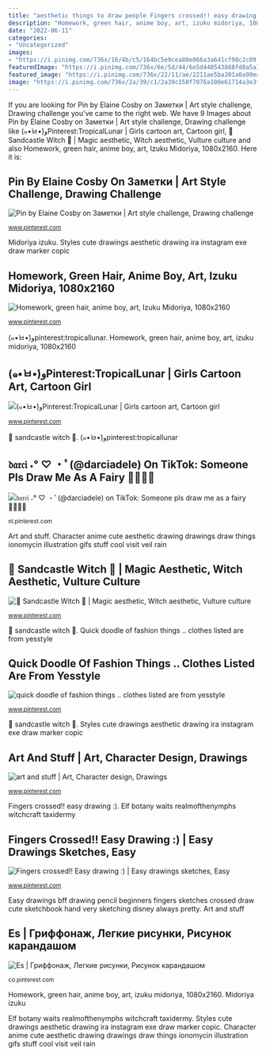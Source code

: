 ```yaml
---
title: "aesthetic things to draw people Fingers crossed!! easy drawing :)"
description: "Homework, green hair, anime boy, art, izuku midoriya, 1080x2160"
date: "2022-06-11"
categories:
- "Uncategorized"
images:
- "https://i.pinimg.com/736x/16/4b/c5/164bc5e9cea80e066a3a641cf98c2c09.jpg"
featuredImage: "https://i.pinimg.com/736x/6e/5d/44/6e5d440543868fd8a5a1875fde7c4f3b.jpg"
featured_image: "https://i.pinimg.com/736x/22/11/ae/2211ae5ba301a0a99eaabfcc794fbb74.jpg"
image: "https://i.pinimg.com/736x/2a/39/c1/2a39c150f7076a100e61714a3e3fc67e.jpg"
---
```


If you are looking for Pin by Elaine Cosby on Заметки | Art style challenge, Drawing challenge you've came to the right web. We have 9 Images about Pin by Elaine Cosby on Заметки | Art style challenge, Drawing challenge like (๑•̀ㅂ•́)وPinterest:TropicalLunar | Girls cartoon art, Cartoon girl, 🔮 Sandcastle Witch 🔮 | Magic aesthetic, Witch aesthetic, Vulture culture and also Homework, green hair, anime boy, art, Izuku Midoriya, 1080x2160. Here it is:

## Pin By Elaine Cosby On Заметки | Art Style Challenge, Drawing Challenge

![Pin by Elaine Cosby on Заметки | Art style challenge, Drawing challenge](https://i.pinimg.com/736x/2a/39/c1/2a39c150f7076a100e61714a3e3fc67e.jpg "𝔡𝔞𝔯𝔠𝔦 ˖° ♡ ・ﾟ(@darciadele) on tiktok: someone pls draw me as a fairy 🧚🏻‍♂️🏹")

<small>www.pinterest.com</small>

Midoriya izuku. Styles cute drawings aesthetic drawing ira instagram exe draw marker copic

## Homework, Green Hair, Anime Boy, Art, Izuku Midoriya, 1080x2160

![Homework, green hair, anime boy, art, Izuku Midoriya, 1080x2160](https://i.pinimg.com/736x/6e/5d/44/6e5d440543868fd8a5a1875fde7c4f3b.jpg "Styles cute drawings aesthetic drawing ira instagram exe draw marker copic")

<small>www.pinterest.com</small>

(๑•̀ㅂ•́)وpinterest:tropicallunar. Homework, green hair, anime boy, art, izuku midoriya, 1080x2160

## (๑•̀ㅂ•́)وPinterest:TropicalLunar | Girls Cartoon Art, Cartoon Girl

![(๑•̀ㅂ•́)وPinterest:TropicalLunar | Girls cartoon art, Cartoon girl](https://i.pinimg.com/736x/e8/94/b4/e894b4e72bf168af341ea19e653c9ff4.jpg "Pin by elaine cosby on заметки")

<small>www.pinterest.com</small>

🔮 sandcastle witch 🔮. (๑•̀ㅂ•́)وpinterest:tropicallunar

## 𝔡𝔞𝔯𝔠𝔦 ˖° ♡ ・ﾟ(@darciadele) On TikTok: Someone Pls Draw Me As A Fairy 🧚🏻‍♂️🏹

![𝔡𝔞𝔯𝔠𝔦 ˖° ♡ ・ﾟ(@darciadele) on TikTok: Someone pls draw me as a fairy 🧚🏻‍♂️🏹](https://i.pinimg.com/736x/16/4b/c5/164bc5e9cea80e066a3a641cf98c2c09.jpg "Homework, green hair, anime boy, art, izuku midoriya, 1080x2160")

<small>nl.pinterest.com</small>

Art and stuff. Character anime cute aesthetic drawing drawings draw things ionomycin illustration gifs stuff cool visit veil rain

## 🔮 Sandcastle Witch 🔮 | Magic Aesthetic, Witch Aesthetic, Vulture Culture

![🔮 Sandcastle Witch 🔮 | Magic aesthetic, Witch aesthetic, Vulture culture](https://i.pinimg.com/originals/cc/e8/32/cce832a4a9b70804fbb19a29e7864052.jpg "Homework, green hair, anime boy, art, izuku midoriya, 1080x2160")

<small>www.pinterest.com</small>

🔮 sandcastle witch 🔮. Quick doodle of fashion things .. clothes listed are from yesstyle

## Quick Doodle Of Fashion Things .. Clothes Listed Are From Yesstyle

![quick doodle of fashion things .. clothes listed are from yesstyle](https://i.pinimg.com/736x/25/4a/10/254a10ce3d92a72622993dbea491b1ff--art-styles-awesome-art.jpg "Pin by elaine cosby on заметки")

<small>www.pinterest.com</small>

🔮 sandcastle witch 🔮. Styles cute drawings aesthetic drawing ira instagram exe draw marker copic

## Art And Stuff | Art, Character Design, Drawings

![art and stuff | Art, Character design, Drawings](https://i.pinimg.com/736x/bf/be/ae/bfbeae52a80b1da3a8a493933b9b97a9--aesthetic-art-drawing-things.jpg "Elf botany waits realmofthenymphs witchcraft taxidermy")

<small>www.pinterest.com</small>

Fingers crossed!! easy drawing :). Elf botany waits realmofthenymphs witchcraft taxidermy

## Fingers Crossed!! Easy Drawing :) | Easy Drawings Sketches, Easy

![Fingers crossed!! Easy drawing :) | Easy drawings sketches, Easy](https://i.pinimg.com/736x/0c/a3/f5/0ca3f5b5d6cd646bcfbdcd2df590206a.jpg "Quick doodle of fashion things .. clothes listed are from yesstyle")

<small>www.pinterest.com</small>

Easy drawings bff drawing pencil beginners fingers sketches crossed draw cute sketchbook hand very sketching disney always pretty. Art and stuff

## Es | Гриффонаж, Легкие рисунки, Рисунок карандашом

![Es | Гриффонаж, Легкие рисунки, Рисунок карандашом](https://i.pinimg.com/736x/22/11/ae/2211ae5ba301a0a99eaabfcc794fbb74.jpg "Art and stuff")

<small>co.pinterest.com</small>

Homework, green hair, anime boy, art, izuku midoriya, 1080x2160. Midoriya izuku

Elf botany waits realmofthenymphs witchcraft taxidermy. Styles cute drawings aesthetic drawing ira instagram exe draw marker copic. Character anime cute aesthetic drawing drawings draw things ionomycin illustration gifs stuff cool visit veil rain
